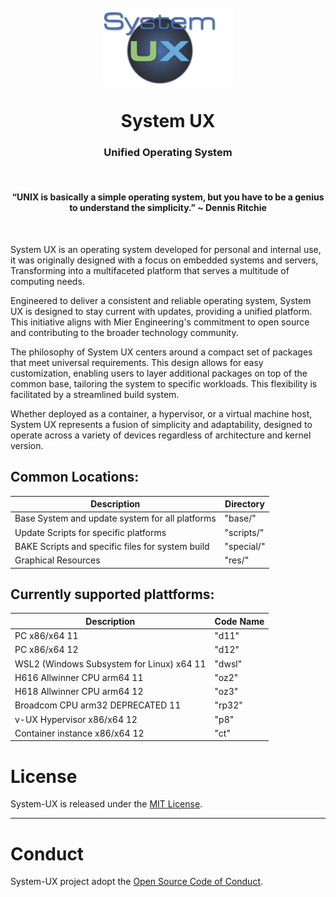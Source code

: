 <div id="System UX-logo" align="center">
    <br />
    <img src="https://github.com/angelivan-spartan/UX/blob/master/res/logo/SystemUX.png" alt="System UX Logo" width="210"/>
    <h1>System UX</h1>
    <h3>Unified Operating System</h3>
    <br>
    <h4>“UNIX is basically a simple operating system, but you have to be a genius to understand the simplicity.” ~ Dennis Ritchie</h4>
    <br>
</div>

System UX is an operating system developed for personal and internal use, it was originally designed with a focus on embedded systems and servers, Transforming into a multifaceted platform that serves a multitude of computing needs.

Engineered to deliver a consistent and reliable operating system, System UX is designed to stay current with updates, providing a unified platform. This initiative aligns with Mier Engineering's commitment to open source and contributing to the broader technology community.

The philosophy of System UX centers around a compact set of packages that meet universal requirements. This design allows for easy customization, enabling users to layer additional packages on top of the common base, tailoring the system to specific workloads. This flexibility is facilitated by a streamlined build system.

Whether deployed as a container, a hypervisor, or a virtual machine host, System UX represents a fusion of simplicity and adaptability, designed to operate across a variety of devices regardless of architecture and kernel version.



## Common Locations:

| Description | Directory |
| --- | --- |
| Base System and update system for all platforms | "base/" |
| Update Scripts for specific platforms | "scripts/" |
| BAKE Scripts and specific files for system build | "special/" |
| Graphical Resources | "res/" |


## Currently supported plattforms:

| Description | Code Name |
| --- | --- |
| PC x86/x64 11| "d11" |
| PC x86/x64 12| "d12" |
| WSL2 (Windows Subsystem for Linux) x64 11| "dwsl" |
| H616 Allwinner CPU arm64 11| "oz2" |
| H618 Allwinner CPU arm64 12| "oz3" |
| Broadcom CPU arm32 DEPRECATED 11| "rp32" |
| v-UX Hypervisor x86/x64 12| "p8" |
| Container instance x86/x64 12| "ct" |


# License
System-UX is released under the [MIT License](https://github.com/angelivan-spartan/UX/blob/master/LICENSE).

----
# Conduct

System-UX project adopt the [Open Source Code of Conduct](https://github.com/angelivan-spartan/UX/blob/master/CODE_OF_CONDUCT.md).

